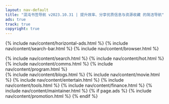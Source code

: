 ```yaml
---
layout: nav-default
title: "混沌书签导航 v2023.10.31 | 提升效率、分享优质信息与资源收藏 的简洁导航"
ads: true
track: true
copyright: true
---
```


{% include nav/content/horizontal-ads.html %}
{% include nav/content/search-bar.html %}
{% include nav/content/browser.html %}
<div class="nav-content">
    {% include nav/content/search.html %}
    {% include nav/content/hot.html %}
    {% include nav/content/comms.html %}
    {% include nav/content/program.html %}
</div>
{% include nav/content/blogs.html %}
{% include nav/content/movie.html %}
{% include nav/content/entertain.html %}
{% include nav/content/tools.html %}
{% include nav/content/finance.html %}
{% include nav/content/maintainer.html %}
{% if page.ads %}
{% include nav/content/promotion.html %}
{% endif %}